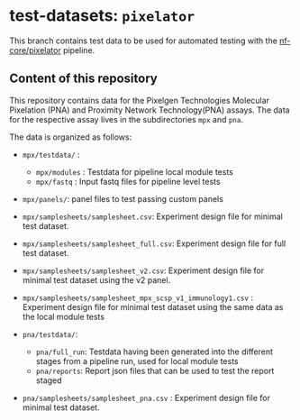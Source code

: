 # test-datasets: `pixelator`

This branch contains test data to be used for automated testing with the [nf-core/pixelator](https://github.com/nf-core/pixelator) pipeline.

## Content of this repository

This repository contains data for the Pixelgen Technologies Molecular Pixelation (PNA) and
Proximity Network Technology(PNA) assays. The data for the respective assay lives in the
subdirectories `mpx` and `pna`.

The data is organized as follows:

- `mpx/testdata/` :
    - `mpx/modules` : Testdata for pipeline local module tests
    - `mpx/fastq` : Input fastq files for pipeline level tests
- `mpx/panels/`: panel files to test passing custom panels

- `mpx/samplesheets/samplesheet.csv`: Experiment design file for minimal test dataset.
- `mpx/samplesheets/samplesheet_full.csv`: Experiment design file for full test dataset.
- `mpx/samplesheets/samplesheet_v2.csv`: Experiment design file for minimal test dataset using the v2 panel.
- `mpx/samplesheets/samplesheet_mpx_scsp_v1_immunology1.csv` : Experiment design file for minimal test dataset using the same data as the local module tests


- `pna/testdata/`:
    - `pna/full_run`: Testdata having been generated into the different stages from a pipeline run, used for local module tests
    - `pna/reports`: Report json files that can be used to test the report staged
- `pna/samplesheets/samplesheet_pna.csv` : Experiment design file for minimal test dataset.

